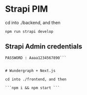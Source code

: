 
# Strapi PIM
cd into ./backend, and then

```npm run strapi develop```

## Strapi Admin credentials
```USERNAME : sameastheoldboss@whosnext.com
PASSWORD : Aaaa1234567890```


# Wundergraph + Next.js

cd into ./frontend, and then

```npm i && npm start ```

